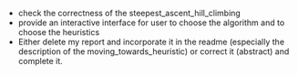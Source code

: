- check the correctness of the steepest_ascent_hill_climbing
- provide an interactive interface for user to choose the algorithm and to choose the heuristics
- Either delete my report and incorporate it in the readme (especially the description of the moving_towards_heuristic) or correct it (abstract) and complete it.
